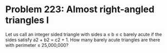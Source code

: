 # Problem 223: Almost right-angled triangles I
Let us call an integer sided triangle with sides a ≤ b ≤ c barely acute
if the sides satisfy a2 + b2 = c2 + 1. How many barely acute triangles
are there with perimeter ≤ 25,000,000?
